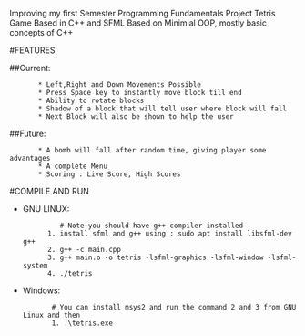 Improving my first Semester Programming Fundamentals Project
Tetris Game Based in C++ and SFML
Based on Minimial OOP, mostly basic concepts of C++

#FEATURES

##Current:
           
           * Left,Right and Down Movements Possible
           * Press Space key to instantly move block till end
           * Ability to rotate blocks
           * Shadow of a block that will tell user where block will fall 
           * Next Block will also be shown to help the user
         
##Future:
           
           * A bomb will fall after random time, giving player some advantages
           * A complete Menu
           * Scoring : Live Score, High Scores
                    

#COMPILE AND RUN

* GNU LINUX: 

               # Note you should have g++ compiler installed
            1. install sfml and g++ using : sudo apt install libsfml-dev g++
            2. g++ -c main.cpp
            3. g++ main.o -o tetris -lsfml-graphics -lsfml-window -lsfml-system
            4. ./tetris
* Windows:

             # You can install msys2 and run the command 2 and 3 from GNU Linux and then
             1. .\tetris.exe

